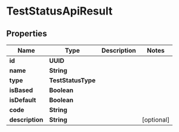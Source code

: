 

# TestStatusApiResult


## Properties

| Name | Type | Description | Notes |
|------------ | ------------- | ------------- | -------------|
|**id** | **UUID** |  |  |
|**name** | **String** |  |  |
|**type** | **TestStatusType** |  |  |
|**isBased** | **Boolean** |  |  |
|**isDefault** | **Boolean** |  |  |
|**code** | **String** |  |  |
|**description** | **String** |  |  [optional] |



